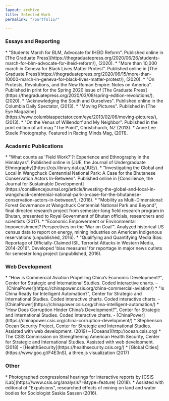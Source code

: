 ```yaml
---
layout: archive
title: Selected Work
permalink: "/portfolio/"

---
```

<h3 class="post-link">Essays and Reporting</h3>
* "Students March for BLM, Advocate for IHEID Reform". Published online in [The Graduate Press](https://thegraduatepress.org/2020/06/26/students-march-for-blm-advocate-for-iheid-reform/), (2020).
* "More than 10,000 march in Geneva for Black Lives Matter Protest". Published online in [The Graduate Press](https://thegraduatepress.org/2020/06/15/more-than-10000-march-in-geneva-for-black-lives-matter-protest/), (2020).
* "On Protests, Revolutions, and the New Roman Empire: Notes on America". Published in print for the Spring 2020 issue of [The Graduate Press](https://thegraduatepress.org/2020/03/08/spring-edition-revolutions/), (2020).
* "Acknowledging the South and Ourselves". Published online in the Columbia Daily Spectator, (2013).
* "Moving Pictures". Published in [The Eye Magazine](https://www.columbiaspectator.com/eye/2013/02/06/moving-pictures/), (2013).
* "On the Venus of Willendorf and My Neighbor". Published in the print edition of art mag "The Point", Christchurch, NZ (2013).
* Anne Lee Steele Photography. Featured in Racing Minds Mag, (2011).

<h3 class="post-link">Academic Publications</h3>
* "What counts as 'Field Work?'?: Experience and Ethnography in the Himalayas". Published online in [JUE, the Journal of Undergraduate Ethnography](https://ojs.library.dal.ca/JUE/).
* "Investigating the Global and Local in Wangchuck Centennial National Park: A Case for the Bhutanese Conservation Actors In-Between". Published online in [Consilience, the Journal for Sustainable Development](https://consiliencejournal.org/article/investing-the-global-and-local-in-wangchuck-centennial-national-park-a-case-for-the-bhutanese-conservation-actors-in-between/), (2018).
* "Mobility as Multi-Dimensional: Forest Governance at Wangchuck Centennial National Park and Beyond", final directed research project from semester-long field research program in Bhutan, presented to Royal Government of Bhutan officials, researchers and scientists (2017).
* "Economic Empowerment or Environmental Impoverishment? Perspectives on the ‘War on Coal’". Analyzed historical US census data to report on energy, mining industries on American Indigenous reservations (unpublished, 2016).
* "Qualifying and Quantifying Media Bias: Reportage of Officially-Claimed ISIL Terrorist Attacks in Western Media, 2014-2016". Developed 'bias measures’ for reportage in major news outlets for semester long project (unpublished, 2016).

<h3 class="post-link">Web Development</h3>
* "How is Commercial Aviation Propelling China’s Economic Development?", Center for Strategic and International Studies. Coded interactive charts. – [ChinaPower](https://chinapower.csis.org/china-commercial-aviation/)
* "Is China Ready for Intelligent Automation?", Center for Strategic and International Studies. Coded interactive charts. Coded interactive charts. - [ChinaPower](https://chinapower.csis.org/china-intelligent-automation/)
* "How Does Corruption Hinder China’s Development?", Center for Strategic and International Studies. Coded interactive charts. - [ChinaPower](https://chinapower.csis.org/china-corruption-development/)
* Stephenson Ocean Security Project, Center for Strategic and International Studies. Assisted with web development. (2019) – [Oceans](http://ocean.csis.org)
* The CSIS Commission on Strengthening American Health Security, Center for Strategic and International Studies. Assisted with web development. (2018) – [HealthSecurity](https://healthsecurity.csis.org/)
* [Global Cities](https://www.goo.gl/F4E3nS), a three.js visualization (2017)

<h3 class="post-link">Other</h3>
* Photographed congressional hearings for interactive reports by [CSIS iLab](https://www.csis.org/analysis?=&type=feature) (2018).
* Assisted with editorial of "Expulsions", researched effects of mining on land and water bodies for Sociologist Saskia Sassen (2016).
